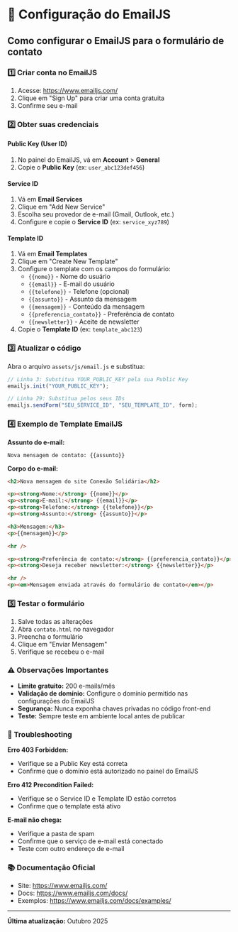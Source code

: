 # 📧 Configuração do EmailJS

## Como configurar o EmailJS para o formulário de contato

### 1️⃣ Criar conta no EmailJS

1. Acesse: https://www.emailjs.com/
2. Clique em "Sign Up" para criar uma conta gratuita
3. Confirme seu e-mail

### 2️⃣ Obter suas credenciais

#### **Public Key (User ID)**

1. No painel do EmailJS, vá em **Account** > **General**
2. Copie o **Public Key** (ex: `user_abc123def456`)

#### **Service ID**

1. Vá em **Email Services**
2. Clique em "Add New Service"
3. Escolha seu provedor de e-mail (Gmail, Outlook, etc.)
4. Configure e copie o **Service ID** (ex: `service_xyz789`)

#### **Template ID**

1. Vá em **Email Templates**
2. Clique em "Create New Template"
3. Configure o template com os campos do formulário:
   - `{{nome}}` - Nome do usuário
   - `{{email}}` - E-mail do usuário
   - `{{telefone}}` - Telefone (opcional)
   - `{{assunto}}` - Assunto da mensagem
   - `{{mensagem}}` - Conteúdo da mensagem
   - `{{preferencia_contato}}` - Preferência de contato
   - `{{newsletter}}` - Aceite de newsletter
4. Copie o **Template ID** (ex: `template_abc123`)

### 3️⃣ Atualizar o código

Abra o arquivo `assets/js/email.js` e substitua:

```javascript
// Linha 3: Substitua YOUR_PUBLIC_KEY pela sua Public Key
emailjs.init("YOUR_PUBLIC_KEY");

// Linha 29: Substitua pelos seus IDs
emailjs.sendForm("SEU_SERVICE_ID", "SEU_TEMPLATE_ID", form);
```

### 4️⃣ Exemplo de Template EmailJS

**Assunto do e-mail:**

```
Nova mensagem de contato: {{assunto}}
```

**Corpo do e-mail:**

```html
<h2>Nova mensagem do site Conexão Solidária</h2>

<p><strong>Nome:</strong> {{nome}}</p>
<p><strong>E-mail:</strong> {{email}}</p>
<p><strong>Telefone:</strong> {{telefone}}</p>
<p><strong>Assunto:</strong> {{assunto}}</p>

<h3>Mensagem:</h3>
<p>{{mensagem}}</p>

<hr />

<p><strong>Preferência de contato:</strong> {{preferencia_contato}}</p>
<p><strong>Deseja receber newsletter:</strong> {{newsletter}}</p>

<hr />
<p><em>Mensagem enviada através do formulário de contato</em></p>
```

### 5️⃣ Testar o formulário

1. Salve todas as alterações
2. Abra `contato.html` no navegador
3. Preencha o formulário
4. Clique em "Enviar Mensagem"
5. Verifique se recebeu o e-mail

### ⚠️ Observações Importantes

- **Limite gratuito:** 200 e-mails/mês
- **Validação de domínio:** Configure o domínio permitido nas configurações do EmailJS
- **Segurança:** Nunca exponha chaves privadas no código front-end
- **Teste:** Sempre teste em ambiente local antes de publicar

### 🔧 Troubleshooting

**Erro 403 Forbidden:**

- Verifique se a Public Key está correta
- Confirme que o domínio está autorizado no painel do EmailJS

**Erro 412 Precondition Failed:**

- Verifique se o Service ID e Template ID estão corretos
- Confirme que o template está ativo

**E-mail não chega:**

- Verifique a pasta de spam
- Confirme que o serviço de e-mail está conectado
- Teste com outro endereço de e-mail

### 📚 Documentação Oficial

- Site: https://www.emailjs.com/
- Docs: https://www.emailjs.com/docs/
- Exemplos: https://www.emailjs.com/docs/examples/

---

**Última atualização:** Outubro 2025
